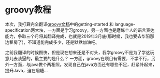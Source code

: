 # groovy教程

本次，我打算完全翻译[groovy文档](http://www.groovy-lang.org/documentation.html)中的getting-started 和 language-specification两大块，一方面是学习groovy，另一方面也是磨炼个人的语言表达能力，争取三个月将其翻译完成，也就是2019年3月底(那时候，我也要去华阳那边租房了)，不知道能完成多少，还是默默加油吧。

之前我翻译的时候图快，但是现在想来还是不对头，我学groovy不是为了学这玩意儿去装逼的，最主要的是什么？ 一方面，groovy在项目有需要，不学不行，另外一方面，与java做个两相照，发现自己在java方面还有哪些不足，赶紧补起来，提升Java，迫在眉睫...

